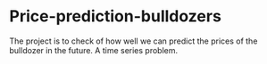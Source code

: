 # Price-prediction-bulldozers
The project is to check of how well we can predict the prices of the bulldozer in the future. A time series problem.
